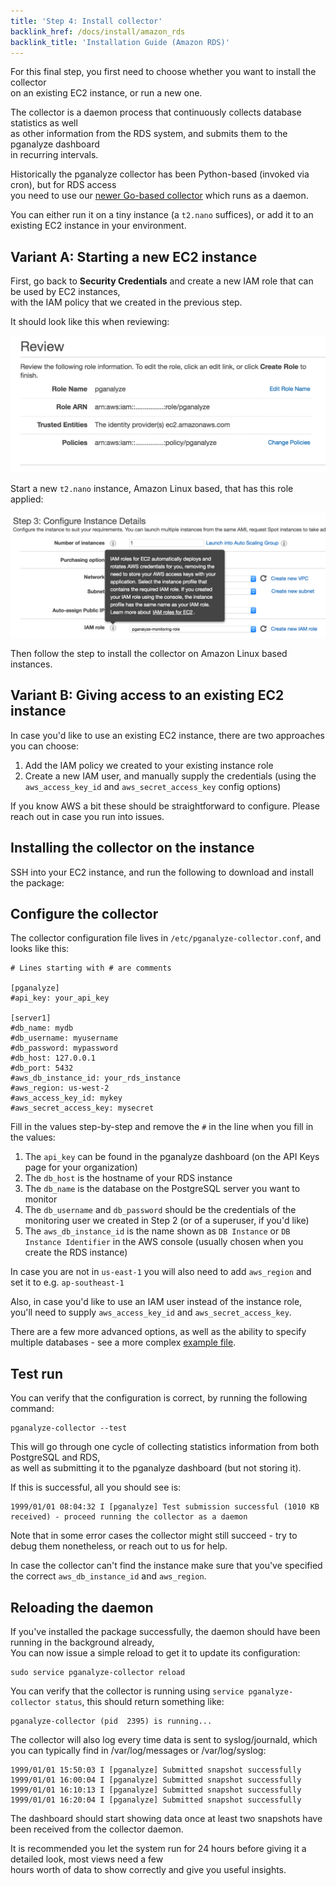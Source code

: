 ```yaml
---
title: 'Step 4: Install collector'
backlink_href: /docs/install/amazon_rds
backlink_title: 'Installation Guide (Amazon RDS)'
---
```


For this final step, you first need to choose whether you want to install the collector<br>
on an existing EC2 instance, or run a new one.

The collector is a daemon process that continuously collects database statistics as well<br>
as other information from the RDS system, and submits them to the pganalyze dashboard<br>
in recurring intervals.

Historically the pganalyze collector has been Python-based (invoked via cron), but for RDS access<br>
you need to use our [newer Go-based collector](https://github.com/pganalyze/collector) which runs as a daemon.

You can either run it on a tiny instance (a `t2.nano` suffices), or add it to an existing EC2 instance in your environment.

## Variant A: Starting a new EC2 instance

First, go back to **Security Credentials** and create a new IAM role that can be used by EC2 instances,<br>
with the IAM policy that we created in the previous step.

It should look like this when reviewing:

![](rds_iam_role.png)

Start a new `t2.nano` instance, Amazon Linux based, that has this role applied:

![](rds_new_instance_role.png)

Then follow the step to install the collector on Amazon Linux based instances.

## Variant B: Giving access to an existing EC2 instance

In case you'd like to use an existing EC2 instance, there are two approaches you can choose:

1. Add the IAM policy we created to your existing instance role
2. Create a new IAM user, and manually supply the credentials (using the `aws_access_key_id` and `aws_secret_access_key` config options)

If you know AWS a bit these should be straightforward to configure. Please reach out in case you run into issues.

## Installing the collector on the instance

SSH into your EC2 instance, and run the following to download and install the package:

<div><docs-collector-install default-tab="yum"></docs-collector-install></div>

## Configure the collector

The collector configuration file lives in `/etc/pganalyze-collector.conf`, and looks like this:

```
# Lines starting with # are comments

[pganalyze]
#api_key: your_api_key

[server1]
#db_name: mydb
#db_username: myusername
#db_password: mypassword
#db_host: 127.0.0.1
#db_port: 5432
#aws_db_instance_id: your_rds_instance
#aws_region: us-west-2
#aws_access_key_id: mykey
#aws_secret_access_key: mysecret
```

Fill in the values step-by-step and remove the `#` in the line when you fill in the values:

1. The `api_key` can be found in the pganalyze dashboard (on the API Keys page for your organization)
2. The `db_host` is the hostname of your RDS instance
3. The `db_name` is the database on the PostgreSQL server you want to monitor
4. The `db_username` and `db_password` should be the credentials of the monitoring user we created in Step 2 (or of a superuser, if you'd like)
5. The `aws_db_instance_id` is the name shown as `DB Instance` or `DB Instance Identifier` in the AWS console (usually chosen when you create the RDS instance)

In case you are not in `us-east-1` you will also need to add `aws_region` and set it to e.g. `ap-southeast-1`

Also, in case you'd like to use an IAM user instead of the instance role, you'll need to supply `aws_access_key_id` and `aws_secret_access_key`.

There are a few more advanced options, as well as the ability to specify multiple databases - see a more complex [example file](https://gist.github.com/lfittl/475cbd3d39a0a79959fb15b2871db73a).

## Test run

You can verify that the configuration is correct, by running the following command:

```
pganalyze-collector --test
```

This will go through one cycle of collecting statistics information from both PostgreSQL and RDS,<br>
as well as submitting it to the pganalyze dashboard (but not storing it).

If this is successful, all you should see is:

```
1999/01/01 08:04:32 I [pganalyze] Test submission successful (1010 KB received) - proceed running the collector as a daemon
```

Note that in some error cases the collector might still succeed - try to debug them nonetheless, or reach out to us for help.

In case the collector can't find the instance make sure that you've specified the correct `aws_db_instance_id` and `aws_region`.

## Reloading the daemon

If you've installed the package successfully, the daemon should have been running in the background already,<br>
You can now issue a simple reload to get it to update its configuration:

```
sudo service pganalyze-collector reload
```

You can verify that the collector is running using `service pganalyze-collector status`, this should return something like:

```
pganalyze-collector (pid  2395) is running...
```

The collector will also log every time data is sent to syslog/journald, which you can typically find in /var/log/messages or /var/log/syslog:

```
1999/01/01 15:50:03 I [pganalyze] Submitted snapshot successfully
1999/01/01 16:00:04 I [pganalyze] Submitted snapshot successfully
1999/01/01 16:10:13 I [pganalyze] Submitted snapshot successfully
1999/01/01 16:20:04 I [pganalyze] Submitted snapshot successfully
```

The dashboard should start showing data once at least two snapshots have been received from the collector daemon.

It is recommended you let the system run for 24 hours before giving it a detailed look, most views need a few<br>
hours worth of data to show correctly and give you useful insights.
